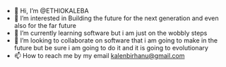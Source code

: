 - 👋 Hi, I’m @ETHIOKALEBA
- 👀 I’m interested in Building the future for the next generation and even also for the far future
- 🌱 I’m currently learning software but i am just on the wobbly steps
- 💞️ I’m looking to collaborate on software that i am going to make in the future but be sure i am going to do it and it is going to evolutionary  
- 📫 How to reach me by my email kalenbirhanu@gmail.com

<!---
ETHIOKALEBA/ETHIOKALEBA is a ✨ special ✨ repository because its `README.md` (this file) appears on your GitHub profile.
You can click the Preview link to take a look at your changes.
--->
